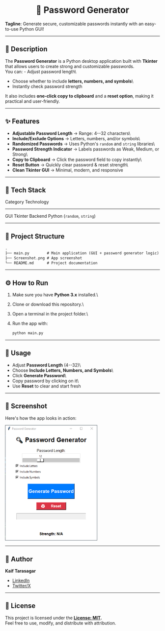 <h1 align="center"> 🔑 Password Generator </h1>

**Tagline**: Generate secure, customizable passwords instantly with an
easy-to-use Python GUI!

------------------------------------------------------------------------

## 📖 Description

The **Password Generator** is a Python desktop application built with
**Tkinter** that allows users to create strong and customizable
passwords.\
You can: - Adjust password length\
- Choose whether to include **letters, numbers, and symbols**\
- Instantly check password strength

It also includes **one-click copy to clipboard** and a **reset option**,
making it practical and user-friendly.

------------------------------------------------------------------------

## ✨ Features

-   **Adjustable Password Length** → Range: 4--32 characters\
-   **Include/Exclude Options** → Letters, numbers, and/or symbols\
-   **Randomized Passwords** → Uses Python's `random` and `string`
    libraries\
-   **Password Strength Indicator** → Labels passwords as Weak, Medium,
    or Strong\
-   **Copy to Clipboard** → Click the password field to copy instantly\
-   **Reset Button** → Quickly clear password & reset strength\
-   **Clean Tkinter GUI** → Minimal, modern, and responsive

------------------------------------------------------------------------

## 🧰 Tech Stack

  Category   Technology
  ---------- -----------------------------
  GUI        Tkinter
  Backend    Python (`random`, `string`)

------------------------------------------------------------------------

## 📂 Project Structure

    .
    ├── main.py        # Main application (GUI + password generator logic)
    ├── Screenshot.png # App screenshot
    └── README.md      # Project documentation

------------------------------------------------------------------------

## ⚙️ How to Run

1.  Make sure you have **Python 3.x** installed.\

2.  Clone or download this repository.\

3.  Open a terminal in the project folder.\

4.  Run the app with:

    ``` bash
    python main.py
    ```

------------------------------------------------------------------------

## 🚀 Usage

-   Adjust **Password Length** (4--32)\
-   Choose **Include Letters, Numbers, and Symbols**\
-   Click **Generate Password**\
-   Copy password by clicking on it\
-   Use **Reset** to clear and start fresh

------------------------------------------------------------------------

## 📸 Screenshot

Here's how the app looks in action:

<img src="Screenshot.png" alt="Screenshot" width="300">


------------------------------------------------------------------------

## 👤 Author

**Kaif Tarasagar**

-   [LinkedIn](https://www.linkedin.com/in/kaif-tarasgar-0b5425326/)
-   [Twitter/X](https://x.com/Kaif_T_200)

------------------------------------------------------------------------

## 📝 License

This project is licensed under the **[License: MIT](https://github.com/Kaif-T-200/CODSOFT_03_Pass-Gen/blob/main/LICENSE).**  
Feel free to use, modify, and distribute with attribution.
